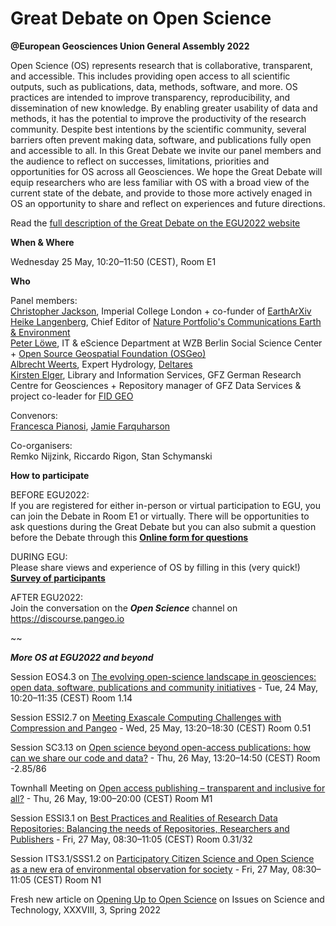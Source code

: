 # Great Debate on Open Science 
**@European Geosciences Union General Assembly 2022**

Open Science (OS) represents research that is collaborative, transparent, and accessible. This includes providing open access to all scientific outputs, such as publications, data, methods, software, and more. OS practices are intended to improve transparency, reproducibility, and dissemination of new knowledge. By enabling greater usability of data and methods, it has the potential to improve the productivity of the research community. Despite best intentions by the scientific community, several barriers often prevent making data, software, and publications fully open and accessible to all. In this Great Debate we invite our panel members and the audience to reflect on successes, limitations, priorities and opportunities for OS across all Geosciences. We hope the Great Debate will equip researchers who are less familiar with OS with a broad view of the current state of the debate, and provide to those more actively enaged in OS an opportunity to share and reflect on experiences and future directions.

Read the <a href="https://meetingorganizer.copernicus.org/EGU22/session/42789">full description of the Great Debate on the EGU2022 website</a> 

**When & Where**

Wednesday 25 May, 10:20–11:50 (CEST), Room E1 

**Who** 

Panel members:<br/>
<a href="https://www.imperial.ac.uk/people/c.jackson">Christopher Jackson</a>, Imperial College London + co-funder of <a href="https://eartharxiv.org/">EarthArXiv</a> <br/>
<a href="https://www.nature.com/commsenv/editors">Heike Langenberg</a>, Chief Editor of <a href="https://www.nature.com/commsenv/">Nature Portfolio's Communications Earth & Environment</a><br/>
<a href="https://orcid.org/0000-0003-2257-0517">Peter Löwe</a>, IT & eScience Department at WZB Berlin Social Science Center + <a href="https://www.osgeo.org/">Open Source Geospatial Foundation (OSGeo)</a> <br/>
<a href="https://www.deltares.nl/en/experts/albrecht-weerts-2/">Albrecht Weerts</a>, Expert Hydrology, <a href="https://www.deltares.nl/en/">Deltares</a><br/>
<a href="https://orcid.org/0000-0001-5140-8602">Kirsten Elger</a>, Library and Information Services, GFZ German Research Centre for Geosciences + Repository manager of GFZ Data Services & project co-leader for <a href="https://www.fidgeo.de">FID GEO</a>

Convenors:<br/>
<a href="https://research-information.bris.ac.uk/en/persons/francesca-pianosi">Francesca Pianosi</a>, <a href="https://jifarquharson.github.io">Jamie Farquharson</a>

Co-organisers:<br/>
Remko Nijzink, Riccardo Rigon, Stan Schymanski 

**How to participate**

BEFORE EGU2022:<br/> 
If you are registered for either in-person or virtual participation to EGU, you can join the Debate in Room E1 or virtually. There will be opportunities to ask questions during the Great Debate but you can also submit a question before the Debate through this <a href="https://forms.office.com/Pages/DesignPage.aspx?lang=en-GB&origin=OfficeDotCom&route=Start#FormId=MH_ksn3NTkql2rGM8aQVG83kN6_RhnhHphTfRWXp-fpUNUJJUExOVTM5WDNLWVJUUk9WUjIwVEFOVC4u">**Online form for questions**</a>

DURING EGU:<br>
Please share views and experience of OS by filling in this (very quick!)
<a href="https://forms.office.com/Pages/DesignPage.aspx?lang=en-GB&origin=OfficeDotCom&route=Start#FormId=MH_ksn3NTkql2rGM8aQVG83kN6_RhnhHphTfRWXp-fpUMUtMV1BBOEdTRU05NUQyQjZUVVpYM01HUS4u">**Survey of participants**</a>

AFTER EGU2022:<br/>
Join the conversation on the ***Open Science*** channel on <a href="[https://meetingorganizer.copernicus.org/EGU22/session/43037](https://discourse.pangeo.io)">https://discourse.pangeo.io</a>

~~

***More OS at EGU2022 and beyond***

Session EOS4.3 on <a href="https://meetingorganizer.copernicus.org/EGU22/session/43037">The evolving open-science landscape in geosciences: open data, software, publications and community initiatives</a> - Tue, 24 May, 10:20–11:35 (CEST) Room 1.14<br/>

Session ESSI2.7 on <a href="https://meetingorganizer.copernicus.org/EGU22/session/42046">Meeting Exascale Computing Challenges with Compression and Pangeo</a> - Wed, 25 May, 13:20–18:30 (CEST) Room 0.51<br/> 
 
Session SC3.13 on <a href="https://meetingorganizer.copernicus.org/EGU22/session/44089">Open science beyond open-access publications: how can we share our code and data?</a> - Thu, 26 May, 13:20–14:50 (CEST) Room -2.85/86<br/> 

Townhall Meeting on <a href="https://meetingorganizer.copernicus.org/EGU22/session/44568">Open access publishing – transparent and inclusive for all?</a> - Thu, 26 May, 19:00–20:00 (CEST) Room M1<br/>

Session ESSI3.1 on <a href="https://meetingorganizer.copernicus.org/EGU22/session/42031">Best Practices and Realities of Research Data Repositories: Balancing the needs of Repositories, Researchers and Publishers</a> - Fri, 27 May, 08:30–11:05 (CEST) Room 0.31/32<br/>

Session ITS3.1/SSS1.2 on <a href="https://meetingorganizer.copernicus.org/EGU22/session/43571">Participatory Citizen Science and Open Science as a new era of environmental observation for society</a> - Fri, 27 May, 08:30–11:05 (CEST) Room N1

Fresh new article on <a href="https://issues.org/opening-up-open-science-gentemann-erdmann-kroeger/">Opening Up to Open Science</a> on Issues on Science and Technology, XXXVIII, 3, Spring 2022

